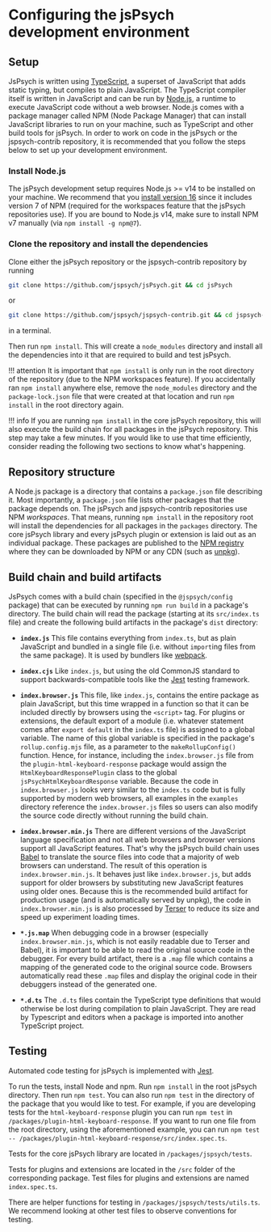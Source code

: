 # Configuring the jsPsych development environment

## Setup

JsPsych is written using [TypeScript](https://www.typescriptlang.org/), a superset of JavaScript that adds static typing, but compiles to plain JavaScript.
The TypeScript compiler itself is written in JavaScript and can be run by [Node.js](https://nodejs.org/en/), a runtime to execute JavaScript code without a web browser.
Node.js comes with a package manager called NPM (Node Package Manager) that can install JavaScript libraries to run on your machine, such as TypeScript and other build tools for jsPsych.
In order to work on code in the jsPsych or the jspsych-contrib repository, it is recommended that you follow the steps below to set up your development environment.

### Install Node.js

The jsPsych development setup requires Node.js >= v14 to be installed on your machine.
We recommend that you [install version 16](https://nodejs.org/en/) since it includes version 7 of NPM (required for the workspaces feature that the jsPsych repositories use).
If you are bound to Node.js v14, make sure to install NPM v7 manually (via `npm install -g npm@7`).

### Clone the repository and install the dependencies

Clone either the jsPsych repository or the jspsych-contrib repository by running

```sh
git clone https://github.com/jspsych/jsPsych.git && cd jsPsych
```

or

```sh
git clone https://github.com/jspsych/jspsych-contrib.git && cd jspsych-contrib
```
in a terminal.

Then run `npm install`.
This will create a `node_modules` directory and install all the dependencies into it that are required to build and test jsPsych.

!!! attention
    It is important that `npm install` is only run in the root directory of the repository (due to the NPM workspaces feature).
    If you accidentally ran `npm install` anywhere else, remove the `node_modules` directory and the `package-lock.json` file that were created at that location and run `npm install` in the root directory again.

!!! info
    If you are running `npm install` in the core jsPsych repository, this will also execute the build chain for all packages in the jsPsych repository.
    This step may take a few minutes.
    If you would like to use that time efficiently, consider reading the following two sections to know what's happening.

## Repository structure

A Node.js package is a directory that contains a `package.json` file describing it.
Most importantly, a `package.json` file lists other packages that the package depends on.
The jsPsych and jspsych-contrib repositories use NPM *workspaces*.
That means, running `npm install` in the repository root will install the dependencies for all packages in the `packages` directory.
The core jsPsych library and every jsPsych plugin or extension is laid out as an individual package.
These packages are published to the [NPM registry](https://www.npmjs.com/) where they can be downloaded by NPM or any CDN (such as [unpkg](https://unpkg.com/)).

## Build chain and build artifacts

JsPsych comes with a build chain (specified in the `@jspsych/config` package) that can be executed by running `npm run build` in a package's directory.
The build chain will read the package (starting at its `src/index.ts` file) and create the following build artifacts in the package's `dist` directory:

* **`index.js`** 
  This file contains everything from `index.ts`, but as plain JavaScript and bundled in a single file (i.e. without `import`ing files from the same package).
  It is used by bundlers like [webpack](https://webpack.js.org/).

* **`index.cjs`**
  Like `index.js`, but using the old CommonJS standard to support backwards-compatible tools like the [Jest](https://jestjs.io/) testing framework.

* **`index.browser.js`**
  This file, like `index.js`, contains the entire package as plain JavaScript, but this time wrapped in a function so that it can be included directly by browsers using the `<script>` tag.
  For plugins or extensions, the default export of a module (i.e. whatever statement comes after `export default` in the `index.ts` file) is assigned to a global variable.
  The name of this global variable is specified in the package's `rollup.config.mjs` file, as a parameter to the `makeRollupConfig()` function.
  Hence, for instance, including the `index.browser.js` file from the `plugin-html-keyboard-response` package would assign the `HtmlKeyboardResponsePlugin` class to the global `jsPsychHtmlKeyboardResponse` variable.
  Because the code in `index.browser.js` looks very similar to the `index.ts` code but is fully supported by modern web browsers, all examples in the `examples` directory reference the `index.browser.js` files so users can also modify the source code directly without running the build chain.

* **`index.browser.min.js`**
  There are different versions of the JavaScript language specification and not all web browsers and browser versions support all JavaScript features.
  That's why the jsPsych build chain uses [Babel](https://babeljs.io/) to translate the source files into code that a majority of web browsers can understand.
  The result of this operation is `index.browser.min.js`.
  It behaves just like `index.browser.js`, but adds support for older browsers by substituting new JavaScript features using older ones.
  Because this is the recommended build artifact for production usage (and is automatically served by unpkg), the code in `index.browser.min.js` is also processed by [Terser](https://terser.org/) to reduce its size and speed up experiment loading times.

* **`*.js.map`**
  When debugging code in a browser (especially `index.browser.min.js`, which is not easily readable due to Terser and Babel), it is important to be able to read the original source code in the debugger.
  For every build artifact, there is a `.map` file which contains a mapping of the generated code to the original source code.
  Browsers automatically read these `.map` files and display the original code in their debuggers instead of the generated one.

* **`*.d.ts`**
  The `.d.ts` files contain the TypeScript type definitions that would otherwise be lost during compilation to plain JavaScript.
  They are read by Typescript and editors when a package is imported into another TypeScript project.


## Testing

Automated code testing for jsPsych is implemented with [Jest](https://jestjs.io/). 

To run the tests, install Node and npm. Run `npm install` in the root jsPsych directory. Then run `npm test`. You can also run `npm test` in the directory of the package that you would like to test. For example, if you are developing tests for the `html-keyboard-response` plugin you can run `npm test` in `/packages/plugin-html-keyboard-response`. If you want to run one file from the root directory, using the aforementioned example, you can run `npm test -- /packages/plugin-html-keyboard-response/src/index.spec.ts`.

Tests for the core jsPsych library are located in `/packages/jspsych/tests`.

Tests for plugins and extensions are located in the `/src` folder of the corresponding package. Test files for plugins and extensions are named `index.spec.ts`.

There are helper functions for testing in `/packages/jspsych/tests/utils.ts`. We recommend looking at other test files to observe conventions for testing.
